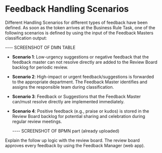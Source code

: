 # Feedback Handling Scenarios

Different Handling Scenarios for different types of feedback have been defined. As soon as the token arrives at the Business Rule Task, one of the following scenarios is defined by using the input of the Feedback Masters classification output:

  ---- SCREENSHOT OF DMN TABLE

- **Scenario 1**: Low-urgency suggestions or negative feedback that the feedback master can not resolve directly are added to the Review Board backlog for periodic review.

- **Scenario 2**: High-impact or urgent feedback/suggestions is forwarded to the appropriate department. The Feedback Master identifies and assigns the responsible team during classification.

- **Scenario 3**: Feedback or Suggestions that the Feedback Master can/must resolve directly are implemented immediately. 

- **Scenario 4**: Positive feedback (e.g., praise or kudos) is stored in the Review Board backlog for potential sharing and celebration during regular review meetings.

  ---- SCREENSHOT OF BPMN part (already uploaded)


Explain the follow up logic with the review board. 
  The review board approves every feedback by using the Feedback Manager (web app). 


